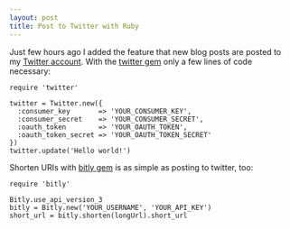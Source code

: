 ```yaml
---
layout: post
title: Post to Twitter with Ruby
---
```


Just few  hours ago I  added the feature  that new blog  posts are posted  to my
[Twitter  account][1]. With  the  [twitter  gem][2] only  a  few  lines of  code
necessary:

    require 'twitter'

    twitter = Twitter.new({
      :consumer_key       => 'YOUR_CONSUMER_KEY',
      :consumer_secret    => 'YOUR_CONSUMER_SECRET',
      :oauth_token        => 'YOUR_OAUTH_TOKEN',
      :oauth_token_secret => 'YOUR_OAUTH_TOKEN_SECRET'
    })
    twitter.update('Hello world!')

Shorten URIs with [bitly gem][3] is as simple as posting to twitter, too:

    require 'bitly'

    Bitly.use_api_version_3
    bitly = Bitly.new('YOUR_USERNAME', 'YOUR_API_KEY')
    short_url = bitly.shorten(longUrl).short_url

[1]: https://twitter.com/Weltraumschaf/
[2]: http://twitter.rubyforge.org/
[3]: https://github.com/philnash/bitly